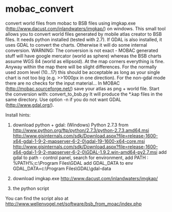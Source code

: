 mobac_convert
=============

convert world files from mobac to BSB files using imgkap.exe (http://www.dacust.com/inlandwaters/imgkap/) on windows.
This small tool allows you to convert world files generated by mobile atlas creator to BSB files.
It needs python installed (tested with 2.7).
If GDAL is also installed, it uses GDAL to convert the charts. Otherwise it will do some internal conversion.
WARNING: The conversion is not exact - MOBAC generated stuff will have google mercator (world as sphere) whereas the BSB charts assume WGS 84 (world as ellipsoid). At the map corners everything is fine. Anyway within the map there will be slight differences. For the normally used zoom level (10...17) this should be acceptable as long as your single chart is not too big (e.g. >>1000px in one direction).
For the non-gdal mode there are no checks for the input material...
In MOBAC (http://mobac.sourceforge.net/) save your atlas as png + world file.
Start the conversion with:
  convert_to_bsb.py <chartdir>
It will produce the *.kap files in the same directory.
Use option -n if you do not want GDAL (http://www.gdal.org/).

Install hints:
1. download python + gdal: (Windows)
Python 2.7.3 from http://www.python.org/ftp/python/2.7.3/python-2.7.3.amd64.msi
http://www.gisinternals.com/sdk/Download.aspx?file=release-1600-x64-gdal-1-9-2-mapserver-6-2-0\gdal-19-1600-x64-core.msi
http://www.gisinternals.com/sdk/Download.aspx?file=release-1600-x64-gdal-1-9-2-mapserver-6-2-0\GDAL-1.9.2.win-amd64-py2.7.msi
add gdal to path - control panel, search for environment, add PATH : %PATH%;c:\Program Files\GDAL
add GDAL_DATA to env GDAL_DATA=c:\Program Files\GDAL\gdal-data

2. download imgkap.exe
http://www.dacust.com/inlandwaters/imgkap/

3. the python script

You can find the script also at http://www.wellenvogel.net/software/bsb_from_moac/index.php
